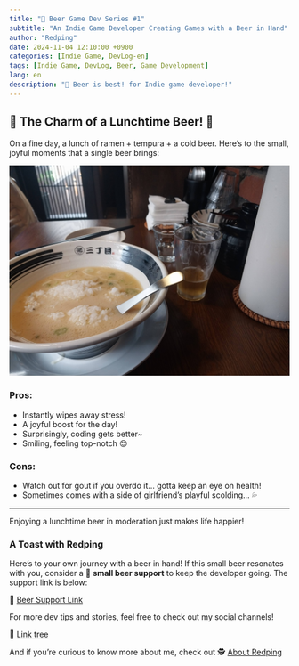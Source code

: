 ```yaml
---
title: "🍻 Beer Game Dev Series #1"  
subtitle: "An Indie Game Developer Creating Games with a Beer in Hand"  
author: "Redping"  
date: 2024-11-04 12:10:00 +0900  
categories: [Indie Game, DevLog-en]  
tags: [Indie Game, DevLog, Beer, Game Development]  
lang: en  
description: "🍻 Beer is best! for Indie game developer!"  
---
```


## 🍻 The Charm of a Lunchtime Beer! 🍻

On a fine day, a lunch of ramen + tempura + a cold beer. Here’s to the small, joyful moments that a single beer brings:

![bear picture](/img/bear.jpg)

### Pros:

- Instantly wipes away stress!  
- A joyful boost for the day!  
- Surprisingly, coding gets better~  
- Smiling, feeling top-notch 😊  

### Cons:

- Watch out for gout if you overdo it… gotta keep an eye on health!  
- Sometimes comes with a side of girlfriend’s playful scolding… 💦  

---

Enjoying a lunchtime beer in moderation just makes life happier!

### A Toast with Redping

Here’s to your own journey with a beer in hand! If this small beer resonates with you, consider a 🍻 **small beer support** to keep the developer going. The support link is below:

🍻 [Beer Support Link](https://github.com/sponsors/RedpingDev)

For more dev tips and stories, feel free to check out my social channels!

🌲 [Link tree](https://linktr.ee/RedpingGames)

And if you’re curious to know more about me, check out 🕵️ [About Redping](/about)
